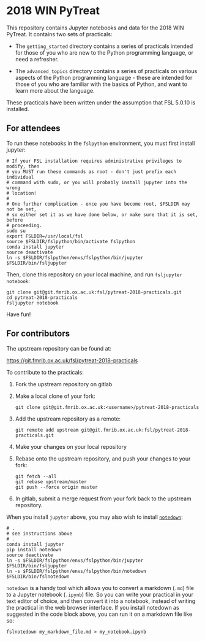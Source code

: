 # 2018 WIN PyTreat


This repository contains Jupyter notebooks and data for the 2018 WIN PyTreat.
It contains two sets of practicals:

- The `getting_started` directory contains a series of practicals intended
  for those of you who are new to the Python programming language, or need
  a refresher.

- The `advanced_topics` directory contains a series of practicals on various
  aspects of the Python programming language - these are intended for those
  of you who are familiar with the basics of Python, and want to learn more
  about the language.


These practicals have been written under the assumption that FSL 5.0.10 is
installed.


## For attendees


To run these notebooks in the `fslpython` environment, you must first install
jupyter:


```
# If your FSL installation requires administrative privileges to modify, then
# you MUST run these commands as root - don't just prefix each individual
# command with sudo, or you will probably install jupyter into the wrong
# location!
#
# One further complication - once you have become root, $FSLDIR may not be set,
# so either set it as we have done below, or make sure that it is set, before
# proceeding.
sudo su
export FSLDIR=/usr/local/fsl
source $FSLDIR/fslpython/bin/activate fslpython
conda install jupyter
source deactivate
ln -s $FSLDIR/fslpython/envs/fslpython/bin/jupyter $FSLDIR/bin/fsljupyter
```


Then, clone this repository on your local machine, and run
`fsljupyter notebook`:


```
git clone git@git.fmrib.ox.ac.uk:fsl/pytreat-2018-practicals.git
cd pytreat-2018-practicals
fsljupyter notebook
```


Have fun!


## For contributors


The upstream repository can be found at:

https://git.fmrib.ox.ac.uk/fsl/pytreat-2018-practicals


To contribute to the practicals:

1. Fork the upstream repository on gitlab

2. Make a local clone of your fork:

    ```
    git clone git@git.fmrib.ox.ac.uk:<username>/pytreat-2018-practicals
    ```

3. Add the upstream repository as a remote:

    ```
    git remote add upstream git@git.fmrib.ox.ac.uk:fsl/pytreat-2018-practicals.git
    ```

4. Make your changes on your local repository

5. Rebase onto the upstream repository, and push your changes to your fork:

    ```
    git fetch --all
    git rebase upstream/master
    git push --force origin master
    ```

6. In gitlab, submit a merge request from your fork back to the upstream
   repository.


When you install `jupyter` above, you may also wish to install
[`notedown`](https://github.com/aaren/notedown):

```
# .
# see instructions above
# .
conda install jupyter
pip install notedown
source deactivate
ln -s $FSLDIR/fslpython/envs/fslpython/bin/jupyter  $FSLDIR/bin/fsljupyter
ln -s $FSLDIR/fslpython/envs/fslpython/bin/notedown $FSLDIR/bin/fslnotedown
```

`notedown` is a handy tool which allows you to convert a markdown (`.md`) file
to a Jupyter notebook (`.ipynb`) file. So you can write your practical in your
text editor of choice, and then convert it into a notebook, instead of writing
the practical in the web browser interface. If you install notedown as
suggested in the code block above, you can run it on a markdown file like so:


```
fslnotedown my_markdown_file.md > my_notebook.ipynb
```
